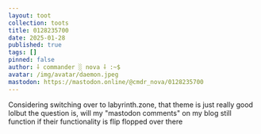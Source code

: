 ```yaml
---
layout: toot
collection: toots
title: 0128235700
date: 2025-01-28
published: true
tags: []
pinned: false
author: ⸸ commander ░ nova ⸸ :~$
avatar: /img/avatar/daemon.jpeg
mastodon: https://mastodon.online/@cmdr_nova/0128235700
---
```


Considering switching over to labyrinth.zone, that theme is just really good lolbut the question is, will my "mastodon comments" on my blog still function if their functionality is flip flopped over there
